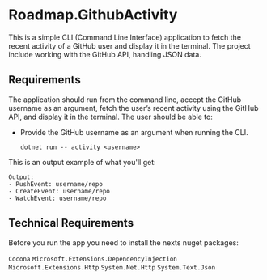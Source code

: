 # Roadmap.GithubActivity

This is a simple CLI (Command Line Interface) application to fetch the recent activity of a GitHub user and display it in the terminal. The project include working with the GitHub API, handling JSON data.
## Requirements

The application should run from the command line, accept the GitHub username as an argument, fetch the user’s recent activity using the GitHub API, and display it in the terminal. The user should be able to:

- Provide the GitHub username as an argument when running the CLI.
    
    ```
    dotnet run -- activity <username>
    ```

This is an output example of what you'll get:

```
Output:
- PushEvent: username/repo  
- CreateEvent: username/repo  
- WatchEvent: username/repo
```

## Technical Requirements

Before you run the app you need to install the nexts nuget packages:

`Cocona` `Microsoft.Extensions.DependencyInjection` `Microsoft.Extensions.Http` `System.Net.Http` `System.Text.Json`
